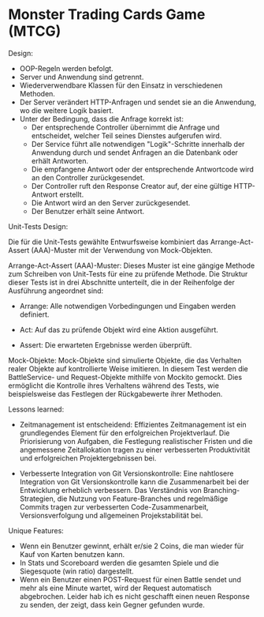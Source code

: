 # Monster Trading Cards Game (MTCG)

Design:

- OOP-Regeln werden befolgt.
- Server und Anwendung sind getrennt.
- Wiederverwendbare Klassen für den Einsatz in verschiedenen Methoden.
- Der Server verändert HTTP-Anfragen und sendet sie an die Anwendung, wo die weitere Logik basiert.
- Unter der Bedingung, dass die Anfrage korrekt ist:
  - Der entsprechende Controller übernimmt die Anfrage und entscheidet, welcher Teil seines Dienstes aufgerufen wird.
  - Der Service führt alle notwendigen "Logik"-Schritte innerhalb der Anwendung durch und sendet Anfragen an die Datenbank oder erhält Antworten.
  - Die empfangene Antwort oder der entsprechende Antwortcode wird an den Controller zurückgesendet.
  - Der Controller ruft den Response Creator auf, der eine gültige HTTP-Antwort erstellt.
  - Die Antwort wird an den Server zurückgesendet.
  - Der Benutzer erhält seine Antwort.

Unit-Tests Design:

Die für die Unit-Tests gewählte Entwurfsweise kombiniert das Arrange-Act-Assert (AAA)-Muster mit der Verwendung von Mock-Objekten.

Arrange-Act-Assert (AAA)-Muster: Dieses Muster ist eine gängige Methode zum Schreiben von Unit-Tests für eine zu prüfende Methode. Die Struktur dieser Tests ist in drei Abschnitte unterteilt, die in der Reihenfolge der Ausführung angeordnet sind:

- Arrange: Alle notwendigen Vorbedingungen und Eingaben werden definiert.

- Act: Auf das zu prüfende Objekt wird eine Aktion ausgeführt.

- Assert: Die erwarteten Ergebnisse werden überprüft.

Mock-Objekte: Mock-Objekte sind simulierte Objekte, die das Verhalten realer Objekte auf kontrollierte Weise imitieren. In diesem Test werden die BattleService- und Request-Objekte mithilfe von Mockito gemockt. Dies ermöglicht die Kontrolle ihres Verhaltens während des Tests, wie beispielsweise das Festlegen der Rückgabewerte ihrer Methoden.

Lessons learned:

- Zeitmanagement ist entscheidend:
Effizientes Zeitmanagement ist ein grundlegendes Element für den erfolgreichen Projektverlauf. Die Priorisierung von Aufgaben, die Festlegung realistischer Fristen und die angemessene Zeitallokation tragen zu einer verbesserten Produktivität und erfolgreichen Projektergebnissen bei.

- Verbesserte Integration von Git Versionskontrolle:
Eine nahtlosere Integration von Git Versionskontrolle kann die Zusammenarbeit bei der Entwicklung erheblich verbessern. Das Verständnis von Branching-Strategien, die Nutzung von Feature-Branches und regelmäßige Commits tragen zur verbesserten Code-Zusammenarbeit, Versionsverfolgung und allgemeinen Projekstabilität bei.

Unique Features:

- Wenn ein Benutzer gewinnt, erhält er/sie 2 Coins, die man wieder für Kauf von Karten benutzen kann.
- In Stats und Scoreboard werden die gesamten Spiele und die Siegesquote (win ratio) dargestellt.
- Wenn ein Benutzer einen POST-Request für einen Battle sendet und mehr als eine Minute wartet, wird der Request automatisch abgebrochen. Leider hab ich es nicht geschafft einen neuen Response zu senden, der zeigt, dass kein Gegner gefunden wurde.